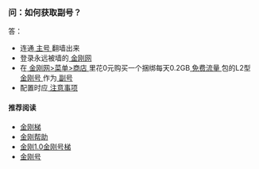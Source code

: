 #### 
### 问：如何获取副号？
答：
- 连通[ 主号 ](https://github.com/a2zitpro/web/blob/master/mainkkid.md)翻墙出来
- 登录永远被墙的[ 金刚网 ](https://github.com/a2zitpro/web/blob/master/kksitecn.md)
- 在[ 金刚网>菜单>商店 ](https://atozitpro.net/zh/shop)里花0元购买一个捆绑每天0.2GB[ 免费流量 ](https://github.com/a2zitpro/web/blob/master/kkdatatrafficfree.md)包的L2型[ 金刚号 ](https://github.com/a2zitpro/web/blob/master/kkid.md)作为[ 副号 ](https://github.com/a2zitpro/web/blob/master/auxiliarykkid.md)
- 配置时应[ 注意事项 ](https://github.com/a2zitpro/web/blob/master/configurationconsiderations.md)

#### 推荐阅读

- [金刚梯](https://github.com/a2zitpro/web/blob/master/dlb.md)
- [金刚帮助](https://github.com/a2zitpro/web/blob/master/list_helpkkvpn.md)
- [金刚1.0金刚号梯](https://github.com/a2zitpro/web/blob/master/list_helpkkvpn1.0.md)
- [金刚号](https://github.com/a2zitpro/web/blob/master/list_kkid.md)
